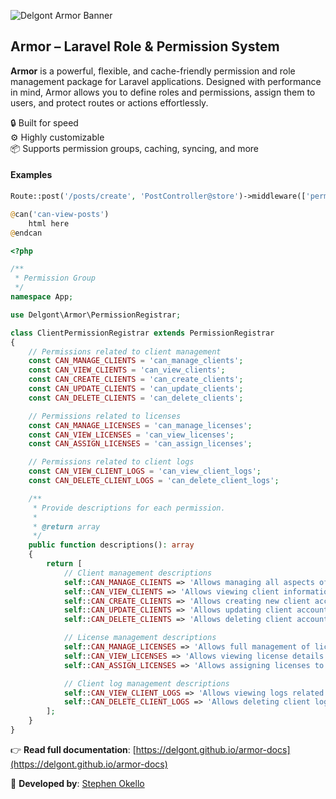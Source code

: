 ![Delgont Armor Banner](https://raw.githubusercontent.com/your-username/your-repo/banner.jpg)

## Armor – Laravel Role & Permission System

**Armor** is a powerful, flexible, and cache-friendly permission and role management package for Laravel applications. Designed with performance in mind, Armor allows you to define roles and permissions, assign them to users, and protect routes or actions effortlessly.

🔒 Built for speed  
⚙️ Highly customizable  
📦 Supports permission groups, caching, syncing, and more

#### Examples

```php
Route::post('/posts/create', 'PostController@store')->middleware(['permission:can-create-post']);
```

```php
@can('can-view-posts')
    html here
@endcan
```

```php
<?php

/**
 * Permission Group
 */
namespace App;

use Delgont\Armor\PermissionRegistrar;

class ClientPermissionRegistrar extends PermissionRegistrar
{
    // Permissions related to client management
    const CAN_MANAGE_CLIENTS = 'can_manage_clients';
    const CAN_VIEW_CLIENTS = 'can_view_clients';
    const CAN_CREATE_CLIENTS = 'can_create_clients';
    const CAN_UPDATE_CLIENTS = 'can_update_clients';
    const CAN_DELETE_CLIENTS = 'can_delete_clients';

    // Permissions related to licenses
    const CAN_MANAGE_LICENSES = 'can_manage_licenses';
    const CAN_VIEW_LICENSES = 'can_view_licenses';
    const CAN_ASSIGN_LICENSES = 'can_assign_licenses';

    // Permissions related to client logs
    const CAN_VIEW_CLIENT_LOGS = 'can_view_client_logs';
    const CAN_DELETE_CLIENT_LOGS = 'can_delete_client_logs';

    /**
     * Provide descriptions for each permission.
     *
     * @return array
     */
    public function descriptions(): array
    {
        return [
            // Client management descriptions
            self::CAN_MANAGE_CLIENTS => 'Allows managing all aspects of client accounts.',
            self::CAN_VIEW_CLIENTS => 'Allows viewing client information.',
            self::CAN_CREATE_CLIENTS => 'Allows creating new client accounts.',
            self::CAN_UPDATE_CLIENTS => 'Allows updating client account details.',
            self::CAN_DELETE_CLIENTS => 'Allows deleting client accounts.',

            // License management descriptions
            self::CAN_MANAGE_LICENSES => 'Allows full management of licenses.',
            self::CAN_VIEW_LICENSES => 'Allows viewing license details.',
            self::CAN_ASSIGN_LICENSES => 'Allows assigning licenses to clients.',

            // Client log management descriptions
            self::CAN_VIEW_CLIENT_LOGS => 'Allows viewing logs related to client activities.',
            self::CAN_DELETE_CLIENT_LOGS => 'Allows deleting client logs from the system.',
        ];
    }
}
```

👉 **Read full documentation**: [https://delgont.github.io/armor-docs](https://delgont.github.io/armor-docs)

📖 **Developed by**: [Stephen Okello](https://github.com/stephenokelloug)
